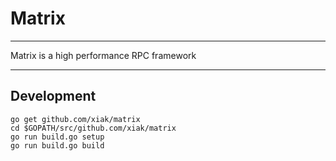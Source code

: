 # Matrix

----

Matrix is a high performance RPC framework

----

## Development

```
go get github.com/xiak/matrix
cd $GOPATH/src/github.com/xiak/matrix
go run build.go setup
go run build.go build
```